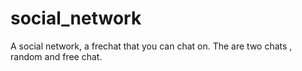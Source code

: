 # social_network
A social network, a frechat that you can chat on.
The are two chats , random and free chat.
